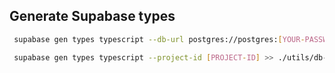 ## Generate Supabase types

```bash
 supabase gen types typescript --db-url postgres://postgres:[YOUR-PASSWORD]@db.[YOUR-DB-ID].supabase.co:5432/postgres > ./utils/db-types.ts
```

```bash
 supabase gen types typescript --project-id [PROJECT-ID] >> ./utils/db-types.ts
```
